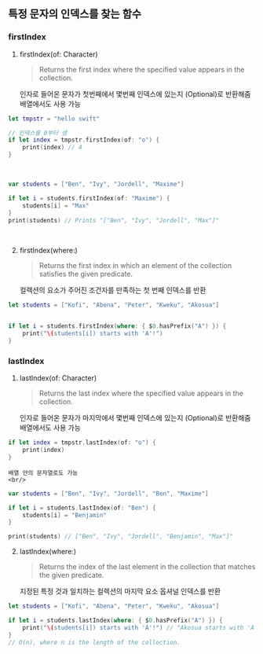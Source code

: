 ## 특정 문자의 인덱스를 찾는 함수

### firstIndex

1. firstIndex(of: Character)

   > Returns the first index where the specified value appears in the collection.
   > <br/>

   인자로 들어온 문자가 첫번째에서 몇번째 인덱스에 있는지 (Optional)로 반환해줌
   <br/>
   배열에서도 사용 가능
   <br/>

```swift
let tmpstr = "hello swift"

// 인덱스를 0부터 셈
if let index = tmpstr.firstIndex(of: "o") {
    print(index) // 4
}
```

<br/>

```swift
var students = ["Ben", "Ivy", "Jordell", "Maxime"]

if let i = students.firstIndex(of: "Maxime") {
    students[i] = "Max"
}
print(students) // Prints "["Ben", "Ivy", "Jordell", "Max"]"
```

<br/>

2. firstIndex(where:)

   > Returns the first index in which an element of the collection satisfies the given predicate.
   > <br/>

   컬렉션의 요소가 주어진 조건자를 만족하는 첫 번째 인덱스를 반환
   <br/>

```swift
let students = ["Kofi", "Abena", "Peter", "Kweku", "Akosua"]


if let i = students.firstIndex(where: { $0.hasPrefix("A") }) {
    print("\(students[i]) starts with 'A'!")
}
```

### lastIndex

1. lastIndex(of: Character)

   > Returns the last index where the specified value appears in the collection.
   > <br/>

   인자로 들어온 문자가 마지막에서 몇번째 인덱스에 있는지 (Optional)로 반환해줌
   <br/>
   배열에서도 사용 가능
   <br/>

```swift
if let index = tmpstr.lastIndex(of: "o") {
    print(index)
}
```

    배열 안의 문자열로도 가능
    <br/>

```swift
var students = ["Ben", "Ivy", "Jordell", "Ben", "Maxime"]

if let i = students.lastIndex(of: "Ben") {
    students[i] = "Benjamin"
}

print(students) // ["Ben", "Ivy", "Jordell", "Benjamin", "Max"]"
```

2. lastIndex(where:)

   > Returns the index of the last element in the collection that matches the given predicate.
   > <br/>

   지정된 특정 것과 일치하는 컬렉션의 마지막 요소 옵셔널 인덱스를 반환
   <br/>

```swift
let students = ["Kofi", "Abena", "Peter", "Kweku", "Akosua"]

if let i = students.lastIndex(where: { $0.hasPrefix("A") }) {
    print("\(students[i]) starts with 'A'!") // "Akosua starts with 'A'!"
}
// O(n), where n is the length of the collection.
```
